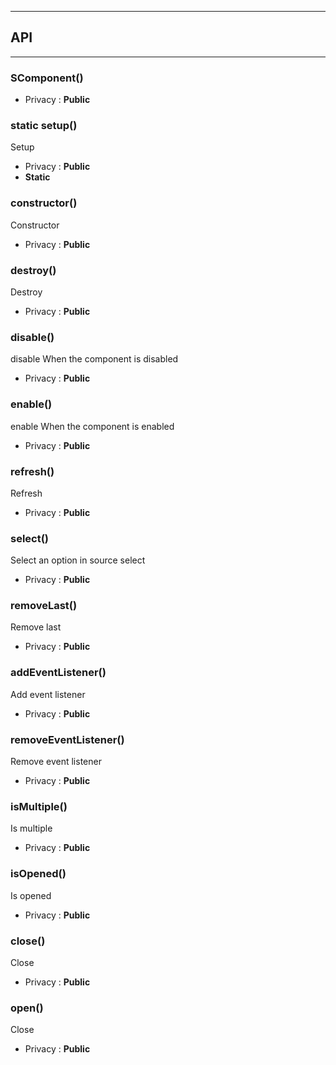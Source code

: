 


-----------------------------
## API
-----------------------------

### SComponent()

- Privacy : **Public**




### static setup()
Setup
- Privacy : **Public**
- **Static**



### constructor()
Constructor
- Privacy : **Public**




### destroy()
Destroy
- Privacy : **Public**




### disable()
disable
When the component is disabled
- Privacy : **Public**




### enable()
enable
When the component is enabled
- Privacy : **Public**




### refresh()
Refresh
- Privacy : **Public**




### select()
Select an option in source select
- Privacy : **Public**




### removeLast()
Remove last
- Privacy : **Public**




### addEventListener()
Add event listener
- Privacy : **Public**




### removeEventListener()
Remove event listener
- Privacy : **Public**




### isMultiple()
Is multiple
- Privacy : **Public**




### isOpened()
Is opened
- Privacy : **Public**




### close()
Close
- Privacy : **Public**




### open()
Close
- Privacy : **Public**





